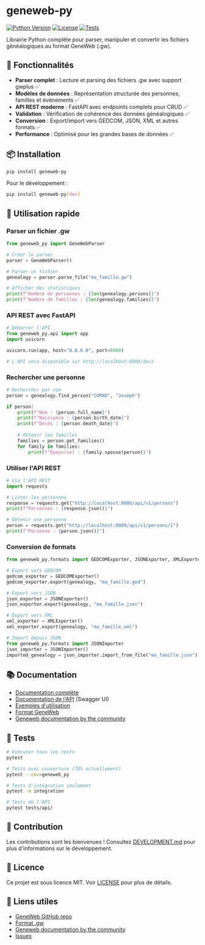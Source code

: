 # geneweb-py

[![Python Version](https://img.shields.io/badge/python-3.7+-blue.svg)](https://python.org)
[![License](https://img.shields.io/badge/license-MIT-green.svg)](LICENSE)
[![Tests](https://github.com/guillaumecayeux/geneweb-py/workflows/tests/badge.svg)](https://github.com/guillaumecayeux/geneweb-py/actions)

Librairie Python complète pour parser, manipuler et convertir les fichiers généalogiques au format GeneWeb (.gw).

## 🚀 Fonctionnalités

- **Parser complet** : Lecture et parsing des fichiers .gw avec support gwplus ✅
- **Modèles de données** : Représentation structurée des personnes, familles et événements ✅
- **API REST moderne** : FastAPI avec endpoints complets pour CRUD ✅
- **Validation** : Vérification de cohérence des données généalogiques ✅
- **Conversion** : Export/import vers GEDCOM, JSON, XML et autres formats ✅
- **Performance** : Optimisé pour les grandes bases de données ✅

## 📦 Installation

```bash
pip install geneweb-py
```

Pour le développement :

```bash
pip install geneweb-py[dev]
```

## 🎯 Utilisation rapide

### Parser un fichier .gw

```python
from geneweb_py import GeneWebParser

# Créer le parser
parser = GeneWebParser()

# Parser un fichier
genealogy = parser.parse_file("ma_famille.gw")

# Afficher des statistiques
print(f"Nombre de personnes : {len(genealogy.persons)}")
print(f"Nombre de familles : {len(genealogy.families)}")
```

### API REST avec FastAPI

```python
# Démarrer l'API
from geneweb_py.api import app
import uvicorn

uvicorn.run(app, host="0.0.0.0", port=8000)

# L'API sera disponible sur http://localhost:8000/docs
```

### Rechercher une personne

```python
# Rechercher par nom
person = genealogy.find_person("CORNO", "Joseph")

if person:
    print(f"Nom : {person.full_name}")
    print(f"Naissance : {person.birth_date}")
    print(f"Décès : {person.death_date}")
    
    # Obtenir les familles
    families = person.get_families()
    for family in families:
        print(f"Époux(se) : {family.spouse(person)}")
```

### Utiliser l'API REST

```python
# Via l'API REST
import requests

# Lister les personnes
response = requests.get("http://localhost:8000/api/v1/persons")
print(f"Personnes : {response.json()}")

# Obtenir une personne
person = requests.get("http://localhost:8000/api/v1/persons/1")
print(f"Personne : {person.json()}")
```

### Conversion de formats

```python
from geneweb_py.formats import GEDCOMExporter, JSONExporter, XMLExporter

# Export vers GEDCOM
gedcom_exporter = GEDCOMExporter()
gedcom_exporter.export(genealogy, "ma_famille.ged")

# Export vers JSON
json_exporter = JSONExporter()
json_exporter.export(genealogy, "ma_famille.json")

# Export vers XML
xml_exporter = XMLExporter()
xml_exporter.export(genealogy, "ma_famille.xml")

# Import depuis JSON
from geneweb_py.formats import JSONImporter
json_importer = JSONImporter()
imported_genealogy = json_importer.import_from_file("ma_famille.json")
```

## 📚 Documentation

- [Documentation complète](https://geneweb-py.readthedocs.io)
- [Documentation de l'API](http://localhost:8000/docs) (Swagger UI)
- [Exemples d'utilisation](examples/)
- [Format GeneWeb](doc/geneweb/gw_format_documentation.md)
- [Geneweb documentation by the community](https://web.archive.org/web/20250802144922/https://geneweb.tuxfamily.org/wiki/GeneWeb)

## 🧪 Tests

```bash
# Exécuter tous les tests
pytest

# Tests avec couverture (78% actuellement)
pytest --cov=geneweb_py

# Tests d'intégration seulement
pytest -m integration

# Tests de l'API
pytest tests/api/
```

## 🤝 Contribution

Les contributions sont les bienvenues ! Consultez [DEVELOPMENT.md](DEVELOPMENT.md) pour plus d'informations sur le développement.

## 📄 Licence

Ce projet est sous licence MIT. Voir [LICENSE](LICENSE) pour plus de détails.

## 🔗 Liens utiles

- [GeneWeb GitHub repo](http://geneweb.org/)
- [Format .gw](doc/geneweb/gw_format_documentation.md)
- [Geneweb documentation by the community](https://web.archive.org/web/20250802144922/https://geneweb.tuxfamily.org/wiki/GeneWeb)
- [Issues](https://github.com/guillaumecayeux/geneweb-py/issues)
